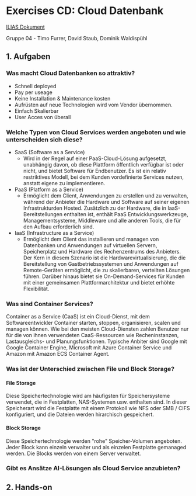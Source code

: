 # Exercises CD: Cloud Datenbank

[ILIAS Dokument](https://elearning.hslu.ch/ilias/goto.php?target=file_3692411_download)

Gruppe 04 - Timo Furrer, David Staub, Dominik Waldispühl

## 1. Aufgaben

### Was macht Cloud Datenbanken so attraktiv?
* Schnell deployed
* Pay per useage
* Keine Installation & Maintenance kosten
* Aufrüsten auf neue Technologien wird vom Vendor übernommen.
* Einfach Skalierbar
* User Acces von überall


### Welche Typen von Cloud Services werden angeboten und wie unterscheiden sich diese?
* SaaS (Software as a Service)
    * Wird in der Regel auf einer PaaS-Cloud-Lösung aufgesetzt, unabhängig davon, ob diese Plattform öffentlich verfügbar ist oder nicht, und bietet Software für Endbenutzer. Es ist ein relativ restriktives Modell, bei dem Kunden vordefinierte Services nutzen, anstatt eigene zu implementieren.
* PaaS (Platform as a Service)
    * Ermöglicht dem Client, Anwendungen zu erstellen und zu verwalten, während der Anbieter die Hardware und Software auf seiner eigenen Infrastrukturden Hosted. Zusätzlich zu der Hardware, die in IaaS-Bereitstellungen enthalten ist, enthält PaaS Entwicklungswerkzeuge, Managementsysteme, Middleware und alle anderen Tools, die für den Aufbau erforderlich sind.
* IaaS (Infrastructure as a Service)
    * Ermöglicht dem Client das installieren und managen von Datenbanken und Anwendungen auf virtuellen Servern, Speicherplatz und Hardware des Rechenzentrums des Anbieters. Der Kern in diesem Szenario ist die Hardwarevirtualisierung, die die Bereitstellung von Gastbetriebssystemen und Anwendungen auf Remote-Geräten ermöglicht, die zu skalierbaren, verteilten Lösungen führen. Darüber hinaus bietet sie On-Demand-Services für Kunden mit einer gemeinsamen Plattformarchitektur und bietet erhöhte Flexibilität.

### Was sind Container Services?

Container as a Service (CaaS) ist ein Cloud-Dienst, mit dem Softwareentwickler Container starten, stoppen, organisieren, scalen und managen können. Wie bei den meisten Cloud-Diensten zahlen Benutzer nur für die von ihnen verwendeten CaaS-Ressourcen wie Recheninstanzen, Lastausgleichs- und Planungsfunktionen. Typische Anbiter sind Google mit Google Container Engine, Microsoft mit Azure Container Service und Amazon mit Amazon ECS Container Agent.

### Was ist der Unterschied zwischen File und Block Storage?

#### File Storage
Diese Speichertechnologie wird am häufigsten für Speichersysteme verwendet, die in Festplatten, NAS-Systemen usw. enthalten sind. In dieser Speicherart wird die Festplatte mit einem Protokoll wie NFS oder SMB / CIFS konfiguriert, und die Dateien werden hirarchisch gespeichert.

#### Block Storage
Diese Speichertechnologie werden "rohe" Speicher-Volumen angeboten. Jeder Block kann einzeln verwalter und als einzelen Festplatte gemanaged werden. Die Blocks werden von einem Server verwaltet.

### Gibt es Ansätze AI-Lösungen als Cloud Service anzubieten?

## 2. Hands-on

